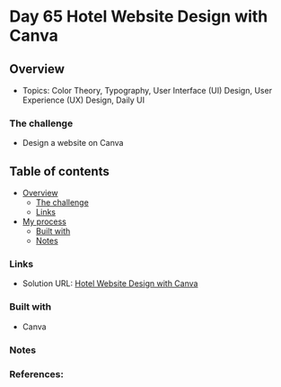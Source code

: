 # Day 65 Hotel Website Design with Canva

## Overview

- Topics: Color Theory, Typography, User Interface (UI) Design, User Experience (UX) Design, Daily UI 

### The challenge

- Design a website on Canva

## Table of contents

- [Overview](#overview)
  - [The challenge](#the-challenge)
  - [Links](#links)
- [My process](#my-process)
  - [Built with](#built-with)
  - [Notes](#notes)

### Links

- Solution URL: [Hotel Website Design with Canva](https://github.com/Mikerniker/100_Days_of_Python/tree/main/Day65)

### Built with

- Canva

### Notes



### References: